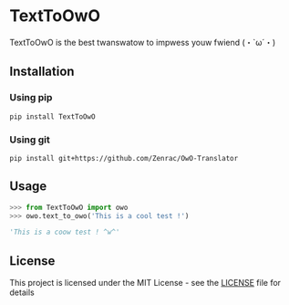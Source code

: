 # TextToOwO
TextToOwO is the best twanswatow to impwess youw fwiend (・`ω´・)
## Installation
### Using pip
```
pip install TextToOwO
```
### Using git
```
pip install git+https://github.com/Zenrac/OwO-Translator
```
## Usage
```py
>>> from TextToOwO import owo
>>> owo.text_to_owo('This is a cool test !')

'This is a coow test ! ^w^'
```
## License

This project is licensed under the MIT License - see the [LICENSE](LICENSE) file for details
